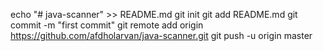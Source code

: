 echo "# java-scanner" >> README.md
git init
git add README.md
git commit -m "first commit"
git remote add origin https://github.com/afdholarvan/java-scanner.git
git push -u origin master






